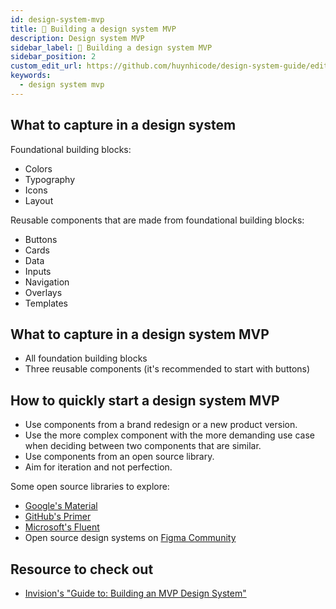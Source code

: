 ```yaml
---
id: design-system-mvp
title: 💪 Building a design system MVP
description: Design system MVP
sidebar_label: 💪 Building a design system MVP
sidebar_position: 2
custom_edit_url: https://github.com/huynhicode/design-system-guide/edit/main/docs/design-system-guide/building-a-design-system-mvp.md
keywords:
  - design system mvp
---
```


## What to capture in a design system

Foundational building blocks:

- Colors
- Typography
- Icons
- Layout

Reusable components that are made from foundational building blocks:

- Buttons
- Cards
- Data
- Inputs
- Navigation
- Overlays
- Templates

## What to capture in a design system MVP

- All foundation building blocks
- Three reusable components (it's recommended to start with buttons)

## How to quickly start a design system MVP

- Use components from a brand redesign or a new product version.
- Use the more complex component with the more demanding use case when deciding between two components that are similar.
- Use components from an open source library.
- Aim for iteration and not perfection.

Some open source libraries to explore:
  - [Google's Material](https://material.io/design)
  - [GitHub's Primer](https://primer.style/)
  - [Microsoft's Fluent](https://www.microsoft.com/design/fluent/#/)
  - Open source design systems on [Figma Community](https://www.designsystems.com/open-design-systems/)

## Resource to check out

- [Invision's "Guide to: Building an MVP Design System"](https://static1.squarespace.com/static/55da5503e4b0dfd79804caf2/t/600ee35d935eb04262be1b67/1611588449848/Design+System+Guide+-+MVP+Design+System.pdf)
